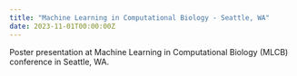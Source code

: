 ```yaml
---
title: "Machine Learning in Computational Biology - Seattle, WA"
date: 2023-11-01T00:00:00Z
---
```


Poster presentation at Machine Learning in Computational Biology (MLCB) conference in Seattle, WA.
